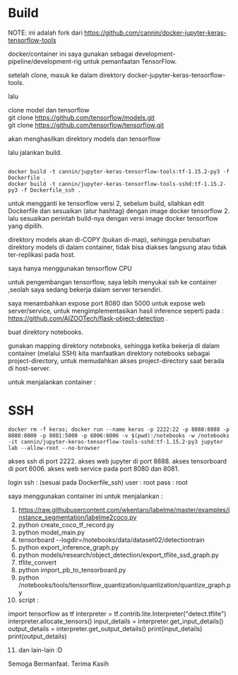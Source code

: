 # Build

NOTE: ini adalah fork dari https://github.com/cannin/docker-jupyter-keras-tensorflow-tools

docker/container ini saya gunakan sebagai development-pipeline/development-rig untuk pemanfaatan TensorFlow.

setelah clone, masuk ke dalam direktory docker-jupyter-keras-tensorflow-tools.

lalu 

clone model dan tensorflow   
git clone https://github.com/tensorflow/models.git     
git clone https://github.com/tensorflow/tensorflow.git   

akan menghasilkan direktory models dan tensorflow

lalu jalankan build.

```

docker build -t cannin/jupyter-keras-tensorflow-tools:tf-1.15.2-py3 -f Dockerfile .
docker build -t cannin/jupyter-keras-tensorflow-tools-sshd:tf-1.15.2-py3 -f Dockerfile_ssh .

```

untuk mengganti ke tensorflow versi 2, sebelum build,  silahkan edit Dockerfile dan sesuaikan (atur hashtag) dengan image docker tensorflow 2.
lalu sesuaikan perintah build-nya dengan versi image docker tensorflow yang dipilih.




direktory models akan di-COPY (bukan di-map), sehingga perubahan direktory models di dalam container, tidak bisa diakses langsung atau tidak ter-replikasi pada host.

saya hanya menggunakan tensorflow CPU

untuk pengembangan tensorflow, saya lebih menyukai ssh ke container ,seolah saya sedang bekerja dalam server tersendiri.

saya menambahkan expose port 8080 dan 5000 untuk expose web server/service, untuk mengimplementasikan hasil inference seperti pada : https://github.com/AIZOOTech/flask-object-detection   .

buat direktory notebooks.

gunakan mapping direktory notebooks, sehingga ketika bekerja di dalam container (melalui SSH) kita manfaatkan direktory notebooks sebagai project-directory, untuk memudahkan akses project-directory saat berada di host-server.

untuk menjalankan container :

# SSH
```
docker rm -f keras; docker run --name keras -p 2222:22 -p 8888:8888 -p 8080:8000 -p 8081:5000 -p 6006:6006 -v $(pwd):/notebooks -w /notebooks -it cannin/jupyter-keras-tensorflow-tools-sshd:tf-1.15.2-py3 jupyter lab --allow-root --no-browser

```
akses ssh di port 2222.
akses web jupyter di port 8888.
akses tensorboard di port 6006.
akses web service pada port 8080 dan 8081.

login ssh : (sesuai pada Dockerfile_ssh) 
user : root
pass : root

saya menggunakan container ini untuk menjalankan :
1. https://raw.githubusercontent.com/wkentaro/labelme/master/examples/instance_segmentation/labelme2coco.py   
2. python create_coco_tf_record.py 
3. python model_main.py 
4. tensorboard --logdir=/notebooks/data/dataset02/detectiontrain
5. python export_inference_graph.py 
6. python models/research/object_detection/export_tflite_ssd_graph.py  
7. tflite_convert
8. python import_pb_to_tensorboard.py
9. python /notebooks/tools/tensorflow_quantization/quantization/quantize_graph.py 
10. script :

import tensorflow as tf 
interpreter = tf.contrib.lite.Interpreter("detect.tflite") 
interpreter.allocate_tensors() 
input_details = interpreter.get_input_details() 
output_details = interpreter.get_output_details() 
print(input_details) 
print(output_details)

11. dan lain-lain :D

Semoga Bermanfaat. Terima Kasih
